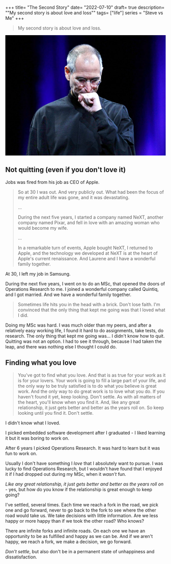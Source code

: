 +++
title= "The Second Story"
date= "2022-07-10"
draft= true
description= "\"My second story is about love and loss\""
tags= ["life"]
series = "Steve vs Me"
+++


> My second story is about love and loss.

![ Steve Jobs tries not to throw up after reading this ](stevejobs81502269-2332004628.jpg)

## Not quitting (even if you don't love it)

Jobs was fired from his job as CEO of Apple.

> So at 30 I was out. And very publicly out. What had been the focus of my entire adult life was gone, and it was devastating.
> 
> ...
> 
> During the next five years, I started a company named NeXT, another company named Pixar, and fell in love with an amazing woman who would become my wife. 
> 
> ...
> 
> In a remarkable turn of events, Apple bought NeXT, I returned to Apple, and the technology we developed at NeXT is at the heart of Apple's current renaissance. And Laurene and I have a wonderful family together.

At 30, I left my job in Samsung.

During the next five years, I went on to do an MSc, that opened the doors of Operations Research to me. I joined a wonderful company called Quintiq, and I got married. And we have a wonderful family together.

> Sometimes life hits you in the head with a brick. Don't lose faith. I'm convinced that the only thing that kept me going was that I loved what I did. 

Doing my MSc was hard. I was much older than my peers, and after a relatively easy working life, I found it hard to do assignments, take tests, do research. The only thing that kept me going was... I didn't know how to quit. Quitting was not an option. I had to see it through, because I had taken the leap, and there was nothing else I thought I could do.


## Finding what you love

> You've got to find what you love. And that is as true for your work as it is for your lovers. Your work is going to fill a large part of your life, and the only way to be truly satisfied is to do what you believe is great work. And the only way to do great work is to love what you do. If you haven't found it yet, keep looking. Don't settle. As with all matters of the heart, you'll know when you find it. And, like any great relationship, it just gets better and better as the years roll on. So keep looking until you find it. Don't settle.


I didn't know what I loved. 

I picked embedded software development after I graduated - I liked learning it but it was boring to work on. 

After 6 years I picked Operations Research. It was hard to learn but it was fun to work on. 

Usually I don't have something I _love_ that I absolutely want to pursue. I was lucky to find Operations Research, but I wouldn't have found that I enjoyed it if I had dropped out during my MSc, when it _wasn't_ fun.

_Like any great relationship, it just gets better and better as the years roll on_ - yes, but how do you know if the relationship is great enough to keep going? 

I've settled, several times. Each time we reach a fork in the road, we pick one and go forward, never to go back to the fork to see where the other road would take us. We take decisions with little information. Are we less happy or more happy than if we took the other road? Who knows?

There are infinite forks and infinite roads. On each one we have an opportunity to be as fulfilled and happy as we can be. And if we aren't happy, we reach a fork, we make a decision, we go forward. 

_Don't settle_, but also don't be in a permanent state of unhappiness and dissatisfaction. 